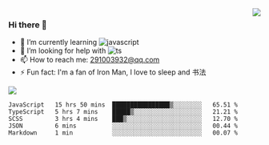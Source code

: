 <img align='right' src='https://github-readme-stats.vercel.app/api?username=niaogege&show_icons=true&theme=radical'/>

### Hi there 👋

- 🌱 I’m currently learning ![javascript](https://img.shields.io/badge/javacript-learn-orange)
- 🤔 I’m looking for help with ![ts](https://img.shields.io/badge/ts-learn-yellow)
- 📫 How to reach me: 291003932@qq.com
- ⚡ Fun fact:  I'm a fan of Iron Man, I love to sleep and 书法

![](https://github-readme-stats.vercel.app/api/top-langs/?username=niaogege&layout=compact)

<!--START_SECTION:waka-->
```text
JavaScript   15 hrs 50 mins  ████████████████▒░░░░░░░░   65.51 % 
TypeScript   5 hrs 7 mins    █████▒░░░░░░░░░░░░░░░░░░░   21.21 % 
SCSS         3 hrs 4 mins    ███▒░░░░░░░░░░░░░░░░░░░░░   12.70 % 
JSON         6 mins          ░░░░░░░░░░░░░░░░░░░░░░░░░   00.44 % 
Markdown     1 min           ░░░░░░░░░░░░░░░░░░░░░░░░░   00.07 % 
```
<!--END_SECTION:waka-->
